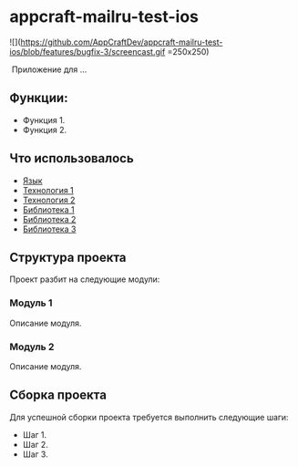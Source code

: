 # appcraft-mailru-test-ios

![](https://github.com/AppCraftDev/appcraft-mailru-test-ios/blob/features/bugfix-3/screencast.gif =250x250)

​
Приложение для ...

## Функции:
- Функция 1.
- Функция 2.
​
## Что использовалось​
- [Язык](ссылка/на/описание/языка)
- [Технология 1](ссылка/на/описание/технологии)
- [Технология 2](ссылка/на/описание/технологии)
- [Библиотека 1](ссылка/на/репозиторий/библиотеки)
- [Библиотека 2](ссылка/на/репозиторий/библиотеки)
- [Библиотека 3](ссылка/на/репозиторий/библиотеки)
​
## Структура проекта
Проект разбит на следующие модули:

### Модуль 1
Описание модуля.
​
### Модуль 2
Описание модуля.
​
## Сборка проекта
Для успешной сборки проекта требуется выполнить следующие шаги:
- Шаг 1.
- Шаг 2.
- Шаг 3.
